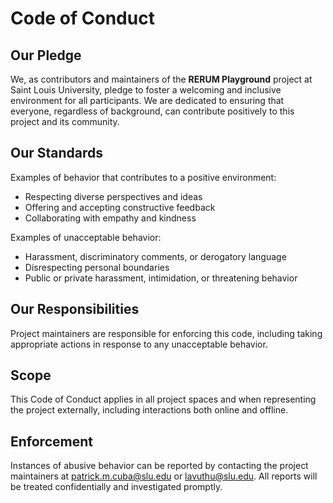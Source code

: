 # Code of Conduct

## Our Pledge

We, as contributors and maintainers of the **RERUM Playground** project at Saint Louis University, pledge to foster a welcoming and inclusive environment for all participants. We are dedicated to ensuring that everyone, regardless of background, can contribute positively to this project and its community.

## Our Standards

Examples of behavior that contributes to a positive environment:

- Respecting diverse perspectives and ideas
- Offering and accepting constructive feedback
- Collaborating with empathy and kindness

Examples of unacceptable behavior:

- Harassment, discriminatory comments, or derogatory language
- Disrespecting personal boundaries
- Public or private harassment, intimidation, or threatening behavior

## Our Responsibilities

Project maintainers are responsible for enforcing this code, including taking appropriate actions in response to any unacceptable behavior.

## Scope

This Code of Conduct applies in all project spaces and when representing the project externally, including interactions both online and offline.

## Enforcement

Instances of abusive behavior can be reported by contacting the project maintainers at patrick.m.cuba@slu.edu or lavuthu@slu.edu. All reports will be treated confidentially and investigated promptly.
